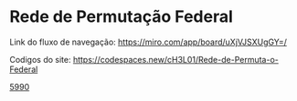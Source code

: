 # Rede de Permutação Federal

Link do fluxo de navegação: https://miro.com/app/board/uXjVJSXUgGY=/

Codigos do site:  https://codespaces.new/cH3L01/Rede-de-Permuta-o-Federal

[5990](https://prod.liveshare.vsengsaas.visualstudio.com/join?3E2422D978A899ABCDA06790A4F60D7D4C83)

